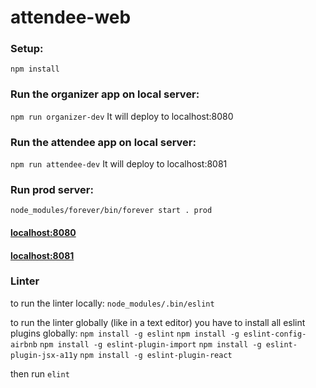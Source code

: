 # attendee-web

### Setup:

```npm install```

### Run the organizer app on local server:
```npm run organizer-dev```
It will deploy to localhost:8080

### Run the attendee app on local server:
```npm run attendee-dev```
It will deploy to localhost:8081

### Run prod server:
```node_modules/forever/bin/forever start . prod```

#### [localhost:8080](http://localhost:8080)
#### [localhost:8081](http://localhost:8081)


### Linter
to run the linter locally: ```node_modules/.bin/eslint```

to run the linter globally (like in a text editor) you have to install all eslint plugins globally:
 ```npm install -g eslint```
 ```npm install -g eslint-config-airbnb```
 ```npm install -g eslint-plugin-import```
 ```npm install -g eslint-plugin-jsx-a11y```
 ```npm install -g eslint-plugin-react```

then run ```elint```
